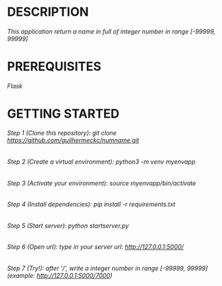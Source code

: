 # DESCRIPTION
###### This application return a name in full of integer number in range [-99999, 99999]

# PREREQUISITES
###### Flask

# GETTING STARTED
###### Step 1 (Clone this repository): git clone https://github.com/guilhermeckc/numname.git
###### Step 2 (Create a virtual environment): python3 -m venv myenvapp
###### Step 3 (Activate your environment): source myenvapp/bin/activate
###### Step 4 (Install dependencies): pip install -r requirements.txt
###### Step 5 (Start server): python startserver.py
###### Step 6 (Open url):  type in your server url: http://127.0.0.1:5000/
###### Step 7 (Try!): after '/', write a integer number in range [-99999, 99999] (example: http://127.0.0.1:5000/7000)
